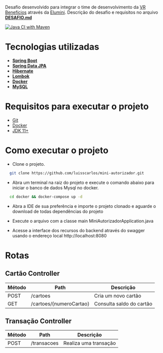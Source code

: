 Desafio desenvolvido para integrar o time de desenvolvimento da [VR Benefícios](https://www.vr.com.br/) através da [Elumini](https://www.elumini.com.br/pb/). Descrição do desafio e requisitos no arquivo **[DESAFIO.md](https://github.com/luisscarlos/mini-autorizador/blob/main/DESAFIO.md)**

[![Java CI with Maven](https://github.com/luisscarlos/mini-autorizador/actions/workflows/maven.yml/badge.svg)](https://github.com/luisscarlos/mini-autorizador/actions/workflows/maven.yml)

# Tecnologias utilizadas

- **[Spring Boot](https://spring.io/projects/spring-boot)**
- **[Spring Data JPA](https://spring.io/projects/spring-data-jpa#overview)** 
- **[Hibernate](https://hibernate.org/orm/)**
- **[Lombok](https://projectlombok.org/)**
- **[Docker](https://www.docker.com/)**
- **[MySQL](https://www.mysql.com/)**


# Requisitos para executar o projeto
- [Git](https://git-scm.com/)
- [Docker](https://www.docker.com/)
- [JDK 11+](https://www.oracle.com/br/java/technologies/javase/jdk11-archive-downloads.html)

# Como executar o projeto
- Clone o projeto.
```bash
  git clone https://github.com/luisscarlos/mini-autorizador.git
```
- Abra um terminal na raiz do projeto e execute o comando abaixo para iniciar o banco de dados Mysql no docker.
```bash
  cd docker && docker-compose up -d
```

- Abra a IDE de sua preferência e importe o projeto clonado e aguarde o download de todas dependências do projeto

- Execute o arquivo com a classe main MiniAutorizadorApplication.java

- Acesse a interface dos recursos do backend através do swagger usando o endereço local http://localhost:8080


# Rotas
## Cartão Controller
| Método  | Path  | Descrição  |
| ------------ | ------------ | ------------ |
| POST  |  /cartoes | Cria um novo cartão |
| GET  |  /cartoes/{numeroCartao} | Consulta saldo do cartão |

## Transação Controller
| Método  | Path  | Descrição  |
| ------------ | ------------ | ------------ |
| POST  |  /transacoes | Realiza uma transação |
